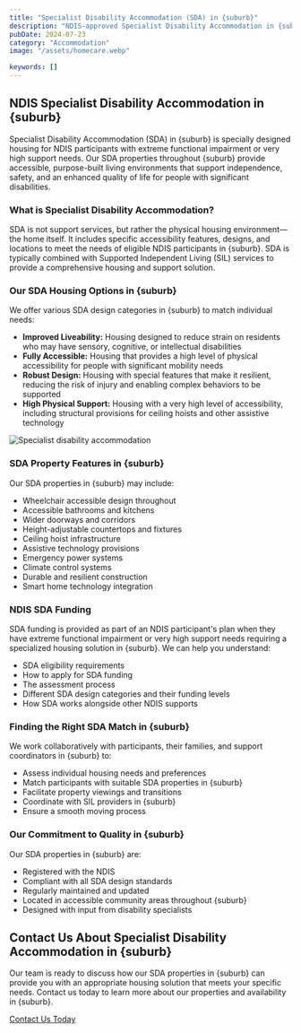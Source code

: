 ```yaml
---
title: "Specialist Disability Accommodation (SDA) in {suburb}"
description: "NDIS-approved Specialist Disability Accommodation in {suburb} designed for individuals with extreme functional impairment or very high support needs. Our SDA properties provide accessible, safe, and tailored living environments to enhance independence and quality of life."
pubDate: 2024-07-23
category: "Accommodation"
image: "/assets/homecare.webp"

keywords: []
---
```


## NDIS Specialist Disability Accommodation in {suburb}

Specialist Disability Accommodation (SDA) in {suburb} is specially designed housing for NDIS participants with extreme functional impairment or very high support needs. Our SDA properties throughout {suburb} provide accessible, purpose-built living environments that support independence, safety, and an enhanced quality of life for people with significant disabilities.

### What is Specialist Disability Accommodation?

SDA is not support services, but rather the physical housing environment—the home itself. It includes specific accessibility features, designs, and locations to meet the needs of eligible NDIS participants in {suburb}. SDA is typically combined with Supported Independent Living (SIL) services to provide a comprehensive housing and support solution.

### Our SDA Housing Options in {suburb}

We offer various SDA design categories in {suburb} to match individual needs:

- **Improved Liveability:** Housing designed to reduce strain on residents who may have sensory, cognitive, or intellectual disabilities
- **Fully Accessible:** Housing that provides a high level of physical accessibility for people with significant mobility needs
- **Robust Design:** Housing with special features that make it resilient, reducing the risk of injury and enabling complex behaviors to be supported
- **High Physical Support:** Housing with a very high level of accessibility, including structural provisions for ceiling hoists and other assistive technology

![Specialist disability accommodation](/assets/accessible-bathroom.webp)

### SDA Property Features in {suburb}

Our SDA properties in {suburb} may include:

- Wheelchair accessible design throughout
- Accessible bathrooms and kitchens
- Wider doorways and corridors
- Height-adjustable countertops and fixtures
- Ceiling hoist infrastructure
- Assistive technology provisions
- Emergency power systems
- Climate control systems
- Durable and resilient construction
- Smart home technology integration

### NDIS SDA Funding

SDA funding is provided as part of an NDIS participant's plan when they have extreme functional impairment or very high support needs requiring a specialized housing solution in {suburb}. We can help you understand:

- SDA eligibility requirements
- How to apply for SDA funding
- The assessment process
- Different SDA design categories and their funding levels
- How SDA works alongside other NDIS supports

### Finding the Right SDA Match in {suburb}

We work collaboratively with participants, their families, and support coordinators in {suburb} to:

- Assess individual housing needs and preferences
- Match participants with suitable SDA properties in {suburb}
- Facilitate property viewings and transitions
- Coordinate with SIL providers in {suburb}
- Ensure a smooth moving process

### Our Commitment to Quality in {suburb}

Our SDA properties in {suburb} are:

- Registered with the NDIS
- Compliant with all SDA design standards
- Regularly maintained and updated
- Located in accessible community areas throughout {suburb}
- Designed with input from disability specialists

## Contact Us About Specialist Disability Accommodation in {suburb}

Our team is ready to discuss how our SDA properties in {suburb} can provide you with an appropriate housing solution that meets your specific needs. Contact us today to learn more about our properties and availability in {suburb}.

[Contact Us Today](/contact)
